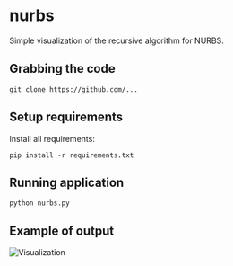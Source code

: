 # nurbs

Simple visualization of the recursive algorithm for NURBS.

## Grabbing the code
```
git clone https://github.com/...
```

## Setup requirements
Install all requirements:
```
pip install -r requirements.txt
```

## Running application
```
python nurbs.py
```

## Example of output

![Visualization](output.gif)
